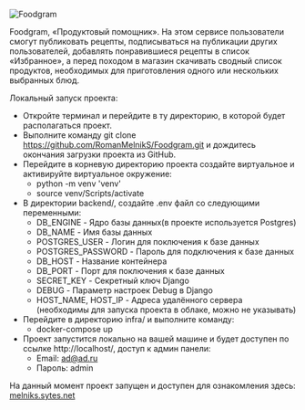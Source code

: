 ![Foodgram](https://github.com/RomanMelnikS/Foodgram/actions/workflows/main.yml/badge.svg)

Foodgram, «Продуктовый помощник».
На этом сервисе пользователи смогут публиковать рецепты, подписываться на публикации других пользователей,
добавлять понравившиеся рецепты в список «Избранное», а перед походом в магазин скачивать сводный список продуктов,
необходимых для приготовления одного или нескольких выбранных блюд.

Локальный запуск проекта:
- Откройте терминал и перейдите в ту директорию, в которой будет располагаться проект.
- Выполните команду git clone https://github.com/RomanMelnikS/Foodgram.git и дождитесь окончания загрузки проекта из
GitHub.
- Перейдите в корневую директорию проекта создайте виртуальное и активируйте виртуальное окружение:
    - python -m venv 'venv'
    - source venv/Scripts/activate
- В директории backend/, создайте .env файл со следующими переменными:
    - DB_ENGINE - Ядро базы данных(в проекте используется Postgres)
    - DB_NAME - Имя базы данных
    - POSTGRES_USER - Логин для поключения к базе данных
    - POSTGRES_PASSWORD - Пароль для подключения к базе данных
    - DB_HOST - Название контейнера
    - DB_PORT - Порт для поключения к базе данных
    - SECRET_KEY - Секретный ключ Django
    - DEBUG - Параметр настроек Debug в Django
    - HOST_NAME, HOST_IP - Адреса удалённого сервера (необходимы для запуска проекта в облаке, можно не указывать)
- Перейдите в директорию infra/ и выполните команду:
    - docker-compose up
- Проект запустится локально на вашей машине и будет доступен по ссылке http://localhost/, доступ к админ панели:
    - Email: ad@ad.ru
    - Пароль: admin

На данный момент проект запущен и доступен для ознакомления здесь: [melniks.sytes.net](http://melniks.sytes.net/)
